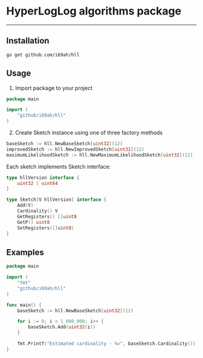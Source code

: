 # HyperLogLog algorithms package
***


## Installation
```shell
go get github.com/i69ah/hll
```

## Usage
1. Import package to your project
```go
package main

import (
    "github/i69ah/hll"
)
```
2. Create Sketch instance using one of three factory methods
```go
baseSketch := hll.NewBaseSketch[uint32](12)
improvedSketch := hll.NewImprovedSketch[uint32](12)
maximumLikelihoodSketch := hll.NewMaximumLikelihoodSketch[uint32](12)
```
Each sketch implements Sketch interface:
```go
type hllVersion interface {
    uint32 | uint64
}

type Sketch[V hllVersion] interface {
    Add(V)
    Cardinality() V
    GetRegisters() []uint8
    GetP() uint8
    SetRegisters([]uint8)
}
```

## Examples

```go
package main

import (
    "fmt"
    "github/i69ah/hll"
)

func main() {
    baseSketch := hll.NewBaseSketch[uint32](12)

    for i := 0; i < 1_000_000; i++ {
        baseSketch.Add(uint32(i))
    }

    fmt.Printf("Estimated cardinality - %v", baseSketch.Cardinality())
}
```
